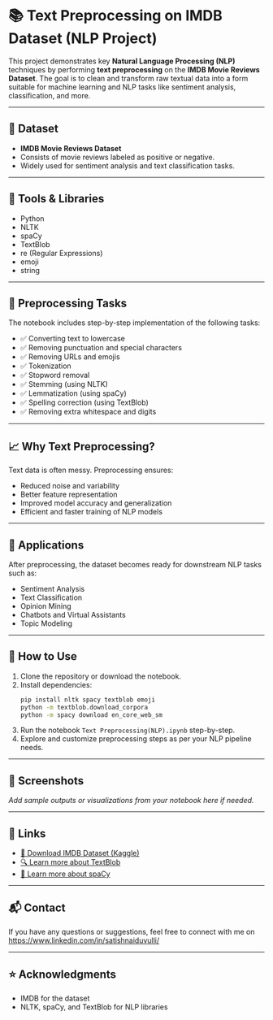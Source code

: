 # 📚 Text Preprocessing on IMDB Dataset (NLP Project)

This project demonstrates key **Natural Language Processing (NLP)** techniques by performing **text preprocessing** on the **IMDB Movie Reviews Dataset**. The goal is to clean and transform raw textual data into a form suitable for machine learning and NLP tasks like sentiment analysis, classification, and more.

---

## 📂 Dataset

- **IMDB Movie Reviews Dataset**
- Consists of movie reviews labeled as positive or negative.
- Widely used for sentiment analysis and text classification tasks.

---

## 🧰 Tools & Libraries

- Python
- NLTK
- spaCy
- TextBlob
- re (Regular Expressions)
- emoji
- string

---

## 🔧 Preprocessing Tasks

The notebook includes step-by-step implementation of the following tasks:

- ✅ Converting text to lowercase
- ✅ Removing punctuation and special characters
- ✅ Removing URLs and emojis
- ✅ Tokenization
- ✅ Stopword removal
- ✅ Stemming (using NLTK)
- ✅ Lemmatization (using spaCy)
- ✅ Spelling correction (using TextBlob)
- ✅ Removing extra whitespace and digits

---

## 📈 Why Text Preprocessing?

Text data is often messy. Preprocessing ensures:

- Reduced noise and variability
- Better feature representation
- Improved model accuracy and generalization
- Efficient and faster training of NLP models

---

## 🧠 Applications

After preprocessing, the dataset becomes ready for downstream NLP tasks such as:

- Sentiment Analysis
- Text Classification
- Opinion Mining
- Chatbots and Virtual Assistants
- Topic Modeling

---

## 🚀 How to Use

1. Clone the repository or download the notebook.
2. Install dependencies:
    ```bash
    pip install nltk spacy textblob emoji
    python -m textblob.download_corpora
    python -m spacy download en_core_web_sm
    ```
3. Run the notebook `Text Preprocessing(NLP).ipynb` step-by-step.
4. Explore and customize preprocessing steps as per your NLP pipeline needs.

---

## 📌 Screenshots

*Add sample outputs or visualizations from your notebook here if needed.*

---

## 🔗 Links

- [📁 Download IMDB Dataset (Kaggle)](https://www.kaggle.com/datasets/lakshmi25npathi/imdb-dataset-of-50k-movie-reviews)
- [🔍 Learn more about TextBlob](https://textblob.readthedocs.io/en/dev/)
- [🧠 Learn more about spaCy](https://spacy.io/)

---

## 📬 Contact

If you have any questions or suggestions, feel free to connect with me on https://www.linkedin.com/in/satishnaiduvulli/

---

## ⭐ Acknowledgments

- IMDB for the dataset
- NLTK, spaCy, and TextBlob for NLP libraries

